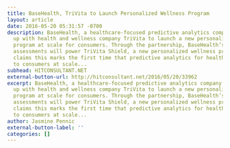 ```yaml
---
title: BaseHealth, TriVita to Launch Personalized Wellness Program
layout: article
date: 2016-05-20 05:31:57 -0700
description: BaseHealth, a healthcare-focused predictive analytics company has teamed
  up with health and wellness company TriVita to launch a new personalized wellness
  program at scale for consumers. Through the partnership, BaseHealth’s comprehensive
  assessments will power TriVita Shield, a new personalized wellness program. BaseHealth
  claims this marks the first time that predictive analytics for healthcare is available
  to consumers at scale...
subhead: HITCONSULTANT.NET
external-button-url: http://hitconsultant.net/2016/05/20/33962
excerpt: BaseHealth, a healthcare-focused predictive analytics company has teamed
  up with health and wellness company TriVita to launch a new personalized wellness
  program at scale for consumers. Through the partnership, BaseHealth’s comprehensive
  assessments will power TriVita Shield, a new personalized wellness program. BaseHealth
  claims this marks the first time that predictive analytics for healthcare is available
  to consumers at scale...
author: Jasmine Pennic
external-button-label: ''
categories: []
---
```

